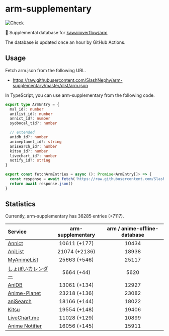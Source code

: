 # arm-supplementary

[![Check](https://github.com/SlashNephy/arm-supplementary/actions/workflows/check-node.yml/badge.svg)](https://github.com/SlashNephy/arm-supplementary/actions/workflows/check-node.yml)

💊 Supplemental database for [kawaiioverflow/arm](https://github.com/kawaiioverflow/arm)

The database is updated once an hour by GitHub Actions.

## Usage

Fetch arm.json from the following URL.

- https://raw.githubusercontent.com/SlashNephy/arm-supplementary/master/dist/arm.json

In TypeScript, you can use arm-supplementary from the following code.

```TypeScript
export type ArmEntry = {
  mal_id?: number
  anilist_id?: number
  annict_id?: number
  syobocal_tid?: number

  // extended
  anidb_id?: number
  animeplanet_id?: string
  anisearch_id?: number
  kitsu_id?: number
  livechart_id?: number
  notify_id?: string
}

export const fetchArmEntries = async (): Promise<ArmEntry[]> => {
  const response = await fetch('https://raw.githubusercontent.com/SlashNephy/arm-supplementary/master/dist/arm.json')
  return await response.json()
}
```

## Statistics

Currently, arm-supplementary has 36285 entries (+7117).

| Service                                     | arm-supplementary | arm / anime-offline-database |
| :------------------------------------------ | :---------------: | :--------------------------: |
| [Annict](https://annict.com)                |   10611 (+177)    |            10434             |
| [AniList](https://anilist.co)               |   21074 (+2136)   |            18938             |
| [MyAnimeList](https://myanimelist.net)      |   25663 (+546)    |            25117             |
| [しょぼいカレンダー](https://cal.syoboi.jp) |    5664 (+44)     |             5620             |
| [AniDB](https://anidb.net)                  |   13061 (+134)    |            12927             |
| [Anime-Planet](https://anime-planet.com)    |   23218 (+136)    |            23082             |
| [aniSearch](https://anisearch.com)          |   18166 (+144)    |            18022             |
| [Kitsu](https://kitsu.io)                   |   19554 (+148)    |            19406             |
| [LiveChart.me](https://livechart.me)        |   11028 (+129)    |            10899             |
| [Anime Notifier](https://notify.moe)        |   16056 (+145)    |            15911             |
